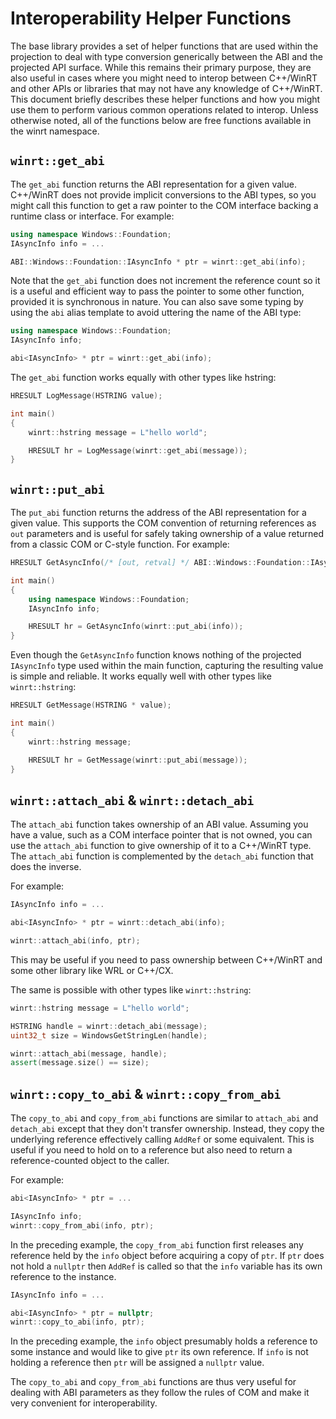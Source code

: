 Interoperability Helper Functions
=================

The base library provides a set of helper functions that are used within the projection to deal with type conversion generically between the ABI and the projected API surface. While this remains their primary purpose, they are also useful in cases where you might need to interop between C++/WinRT and other APIs or libraries that may not have any knowledge of C++/WinRT. This document briefly describes these helper functions and how you might use them to perform various common operations related to interop. Unless otherwise noted, all of the functions below are free functions available in the winrt namespace. 

`winrt::get_abi`
---

The `get_abi` function returns the ABI representation for a given value. C++/WinRT does not provide implicit conversions to the ABI types, so you might call this function to get a raw pointer to the COM interface backing a runtime class or interface. For example:

```C++
using namespace Windows::Foundation;
IAsyncInfo info = ...

ABI::Windows::Foundation::IAsyncInfo * ptr = winrt::get_abi(info);
```

Note that the `get_abi` function does not increment the reference count so it is a useful and efficient way to pass the pointer to some other function, provided it is synchronous in nature. You can also save some typing by using the `abi` alias template to avoid uttering the name of the ABI type:

```C++
using namespace Windows::Foundation;
IAsyncInfo info;

abi<IAsyncInfo> * ptr = winrt::get_abi(info);
```

The `get_abi` function works equally with other types like hstring:

```C++
HRESULT LogMessage(HSTRING value);

int main()
{
    winrt::hstring message = L"hello world";

    HRESULT hr = LogMessage(winrt::get_abi(message));
}
```

`winrt::put_abi`
---

The `put_abi` function returns the address of the ABI representation for a given value. This supports the COM convention of returning references as `out` parameters and is useful for safely taking ownership of a value returned from a classic COM or C-style function. For example:

```C++
HRESULT GetAsyncInfo(/* [out, retval] */ ABI::Windows::Foundation::IAsyncInfo ** value);

int main()
{
    using namespace Windows::Foundation;
    IAsyncInfo info;

    HRESULT hr = GetAsyncInfo(winrt::put_abi(info));
}
```

Even though the `GetAsyncInfo` function knows nothing of the projected `IAsyncInfo` type used within the main function, capturing the resulting value is simple and reliable. It works equally well with other types like `winrt::hstring`:

```C++
HRESULT GetMessage(HSTRING * value);

int main()
{
    winrt::hstring message;

    HRESULT hr = GetMessage(winrt::put_abi(message));
}
```

`winrt::attach_abi` & `winrt::detach_abi`
---------------

The `attach_abi` function takes ownership of an ABI value. Assuming you have a value, such as a COM interface pointer that is not owned, you can use the `attach_abi` function to give ownership of it to a C++/WinRT type. The `attach_abi` function is complemented by the `detach_abi` function that does the inverse.

For example:

```C++
IAsyncInfo info = ...

abi<IAsyncInfo> * ptr = winrt::detach_abi(info);

winrt::attach_abi(info, ptr);
```

This may be useful if you need to pass ownership between C++/WinRT and some other library like WRL or C++/CX.

The same is possible with other types like `winrt::hstring`:

```C++
winrt::hstring message = L"hello world";

HSTRING handle = winrt::detach_abi(message);
uint32_t size = WindowsGetStringLen(handle);

winrt::attach_abi(message, handle);
assert(message.size() == size);
```

`winrt::copy_to_abi` & `winrt::copy_from_abi`
-------------------

The `copy_to_abi` and `copy_from_abi` functions are similar to `attach_abi` and `detach_abi` except that they don't transfer ownership. Instead, they copy the underlying reference effectively calling `AddRef` or some equivalent. This is useful if you need to hold on to a reference but also need to return a reference-counted object to the caller.

For example:

```C++
abi<IAsyncInfo> * ptr = ...

IAsyncInfo info;
winrt::copy_from_abi(info, ptr);
```

In the preceding example, the `copy_from_abi` function first releases any reference held by the `info` object before acquiring a copy of `ptr`. If `ptr` does not hold a `nullptr` then `AddRef` is called so that the `info` variable has its own reference to the instance.

```C++
IAsyncInfo info = ...

abi<IAsyncInfo> * ptr = nullptr;
winrt::copy_to_abi(info, ptr);
```

In the preceding example, the `info` object presumably holds a reference to some instance and would like to give `ptr` its own reference. If `info` is not holding a reference then `ptr` will be assigned a `nullptr` value. 

The `copy_to_abi` and `copy_from_abi` functions are thus very useful for dealing with ABI parameters as they follow the rules of COM and make it very convenient for interoperability.